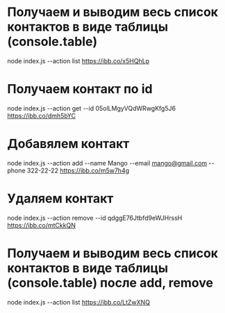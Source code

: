 # Получаем и выводим весь список контактов в виде таблицы (console.table)

node index.js --action list
https://ibb.co/x5HQhLp

# Получаем контакт по id

node index.js --action get --id 05olLMgyVQdWRwgKfg5J6
https://ibb.co/dmh5bYC

# Добавялем контакт

node index.js --action add --name Mango --email mango@gmail.com --phone 322-22-22
https://ibb.co/m5w7h4g

# Удаляем контакт

node index.js --action remove --id qdggE76Jtbfd9eWJHrssH
https://ibb.co/mtCkkQN

# Получаем и выводим весь список контактов в виде таблицы (console.table) после add, remove

node index.js --action list
https://ibb.co/LtZwXNQ
